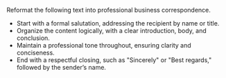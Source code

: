 Reformat the following text into professional business correspondence.  
- Start with a formal salutation, addressing the recipient by name or title.  
- Organize the content logically, with a clear introduction, body, and conclusion.  
- Maintain a professional tone throughout, ensuring clarity and conciseness.  
- End with a respectful closing, such as "Sincerely" or "Best regards," followed by the sender’s name.
